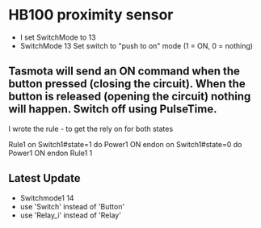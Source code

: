 # HB100 proximity sensor
- I set SwitchMode to 13
- SwitchMode 13
Set switch to "push to on" mode (1 = ON, 0 = nothing)

Tasmota will send an ON command when the button pressed (closing the circuit). When the button is released (opening the circuit) nothing will happen. Switch off using PulseTime.
- 

I wrote the rule - to get the rely on for both states

Rule1 on Switch1#state=1 do Power1 ON endon on Switch1#state=0 do Power1 ON endon
Rule1 1

## Latest Update
- Switchmode1 14
 - use 'Switch' instead of 'Button'
- use 'Relay_i' instead of 'Relay'

